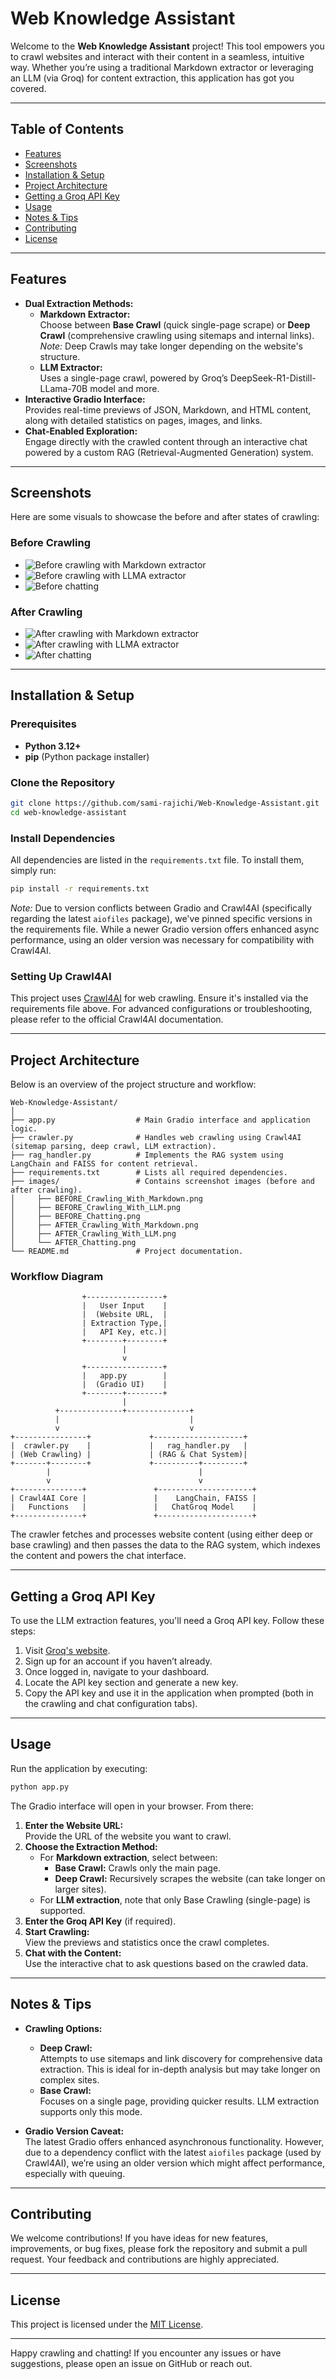 # Web Knowledge Assistant

Welcome to the **Web Knowledge Assistant** project! This tool empowers you to crawl websites and interact with their content in a seamless, intuitive way. Whether you’re using a traditional Markdown extractor or leveraging an LLM (via Groq) for content extraction, this application has got you covered.

---

## Table of Contents

- [Features](#features)
- [Screenshots](#screenshots)
- [Installation & Setup](#installation--setup)
- [Project Architecture](#project-architecture)
- [Getting a Groq API Key](#getting-a-groq-api-key)
- [Usage](#usage)
- [Notes & Tips](#notes--tips)
- [Contributing](#contributing)
- [License](#license)

---

## Features

- **Dual Extraction Methods:**
  - **Markdown Extractor:**  
    Choose between **Base Crawl** (quick single-page scrape) or **Deep Crawl** (comprehensive crawling using sitemaps and internal links).  
    *Note:* Deep Crawls may take longer depending on the website's structure.
  - **LLM Extractor:**  
    Uses a single-page crawl, powered by Groq’s DeepSeek-R1-Distill-LLama-70B model and more.
- **Interactive Gradio Interface:**  
  Provides real-time previews of JSON, Markdown, and HTML content, along with detailed statistics on pages, images, and links.
- **Chat-Enabled Exploration:**  
  Engage directly with the crawled content through an interactive chat powered by a custom RAG (Retrieval-Augmented Generation) system.

---

## Screenshots

Here are some visuals to showcase the before and after states of crawling:

### Before Crawling
- ![Before crawling with Markdown extractor](images/BEFORE_Crawling_With_Markdown.png)
- ![Before crawling with LLMA extractor](images/BEFORE_Crawling_With_LLM.png)
- ![Before chatting](images/BEFORE_Chatting.png)

### After Crawling
- ![After crawling with Markdown extractor](images/AFTER_Crawling_With_Markdown.png)
- ![After crawling with LLMA extractor](images/AFTER_Crawling_With_LLM.png)
- ![After chatting](images/AFTER_Chatting.png)

---

## Installation & Setup

### Prerequisites

- **Python 3.12+**
- **pip** (Python package installer)

### Clone the Repository

```bash
git clone https://github.com/sami-rajichi/Web-Knowledge-Assistant.git
cd web-knowledge-assistant
```

### Install Dependencies

All dependencies are listed in the `requirements.txt` file. To install them, simply run:

```bash
pip install -r requirements.txt
```

*Note:* Due to version conflicts between Gradio and Crawl4AI (specifically regarding the latest `aiofiles` package), we've pinned specific versions in the requirements file. While a newer Gradio version offers enhanced async performance, using an older version was necessary for compatibility with Crawl4AI.

### Setting Up Crawl4AI

This project uses [Crawl4AI](https://github.com/crawl4ai/crawl4ai) for web crawling. Ensure it's installed via the requirements file above. For advanced configurations or troubleshooting, please refer to the official Crawl4AI documentation.

---

## Project Architecture

Below is an overview of the project structure and workflow:

```
Web-Knowledge-Assistant/
│
├── app.py                  # Main Gradio interface and application logic.
├── crawler.py              # Handles web crawling using Crawl4AI (sitemap parsing, deep crawl, LLM extraction).
├── rag_handler.py          # Implements the RAG system using LangChain and FAISS for content retrieval.
├── requirements.txt        # Lists all required dependencies.
├── images/                 # Contains screenshot images (before and after crawling).
│     ├── BEFORE_Crawling_With_Markdown.png
│     ├── BEFORE_Crawling_With_LLM.png
│     ├── BEFORE_Chatting.png
│     ├── AFTER_Crawling_With_Markdown.png
│     ├── AFTER_Crawling_With_LLM.png
│     └── AFTER_Chatting.png
└── README.md               # Project documentation.
```

### Workflow Diagram

```
                +-----------------+
                |   User Input    |
                |  (Website URL,  |
                | Extraction Type,|
                |   API Key, etc.)|
                +--------+--------+
                         |
                         v
                +-----------------+
                |   app.py        |
                |  (Gradio UI)    |
                +--------+--------+
                         |
          +--------------+--------------+
          |                             |
          v                             v
+----------------+             +--------------------+
|  crawler.py    |             |   rag_handler.py   |
| (Web Crawling) |             | (RAG & Chat System)|
+-------+--------+             +----------+---------+
        |                                 |
        v                                 v
+---------------+               +---------------------+
| Crawl4AI Core |               |    LangChain, FAISS |
|   Functions   |               |   ChatGroq Model    |
+---------------+               +---------------------+
```

The crawler fetches and processes website content (using either deep or base crawling) and then passes the data to the RAG system, which indexes the content and powers the chat interface.

---

## Getting a Groq API Key

To use the LLM extraction features, you'll need a Groq API key. Follow these steps:

1. Visit [Groq's website](https://groq.com).
2. Sign up for an account if you haven’t already.
3. Once logged in, navigate to your dashboard.
4. Locate the API key section and generate a new key.
5. Copy the API key and use it in the application when prompted (both in the crawling and chat configuration tabs).

---

## Usage

Run the application by executing:

```bash
python app.py
```

The Gradio interface will open in your browser. From there:

1. **Enter the Website URL:**  
   Provide the URL of the website you want to crawl.
2. **Choose the Extraction Method:**  
   - For **Markdown extraction**, select between:
     - **Base Crawl:** Crawls only the main page.
     - **Deep Crawl:** Recursively scrapes the website (can take longer on larger sites).
   - For **LLM extraction**, note that only Base Crawling (single-page) is supported.
3. **Enter the Groq API Key** (if required).
4. **Start Crawling:**  
   View the previews and statistics once the crawl completes.
5. **Chat with the Content:**  
   Use the interactive chat to ask questions based on the crawled data.

---

## Notes & Tips

- **Crawling Options:**  
  - **Deep Crawl:**  
    Attempts to use sitemaps and link discovery for comprehensive data extraction. This is ideal for in-depth analysis but may take longer on complex sites.
  - **Base Crawl:**  
    Focuses on a single page, providing quicker results. LLM extraction supports only this mode.
  
- **Gradio Version Caveat:**  
  The latest Gradio offers enhanced asynchronous functionality. However, due to a dependency conflict with the latest `aiofiles` package (used by Crawl4AI), we’re using an older version which might affect performance, especially with queuing.

---

## Contributing

We welcome contributions! If you have ideas for new features, improvements, or bug fixes, please fork the repository and submit a pull request. Your feedback and contributions are highly appreciated.

---

## License

This project is licensed under the [MIT License](LICENSE).

---

Happy crawling and chatting! If you encounter any issues or have suggestions, please open an issue on GitHub or reach out.